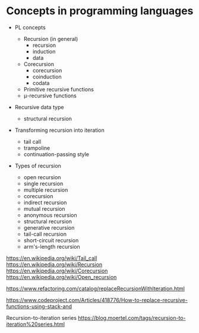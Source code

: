 # Concepts in programming languages

* PL concepts
  * Recursion (in general)
    - recursion
    - induction
    - data
  * Corecursion
    - corecursion
    - coinduction
    - codata
  - Primitive recursive functions
  - μ-recursive functions

* Recursive data type
  - structural recursion


* Transforming recursion into iteration
  - tail call
  - trampoline
  - continuation-passing style

* Types of recursion
  - open recursion
  - single recursion
  - multiple recursion
  - corecursion
  - indirect recursion
  - mutual recursion
  - anonymous recursion
  - structural recursion
  - generative recursion
  - tail-call recursion
  - short-circuit recursion
  - arm's-length recursion

https://en.wikipedia.org/wiki/Tail_call
https://en.wikipedia.org/wiki/Recursion
https://en.wikipedia.org/wiki/Corecursion
https://en.wikipedia.org/wiki/Open_recursion



https://www.refactoring.com/catalog/replaceRecursionWithIteration.html

https://www.codeproject.com/Articles/418776/How-to-replace-recursive-functions-using-stack-and

Recursion-to-iteration series
https://blog.moertel.com/tags/recursion-to-iteration%20series.html
